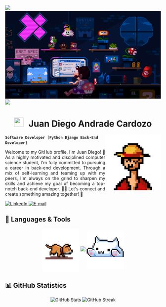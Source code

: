 <img src="https://user-images.githubusercontent.com/73097560/115834477-dbab4500-a447-11eb-908a-139a6edaec5c.gif">
<img src="./assets/mario.gif" alt="banner">
<img src="https://user-images.githubusercontent.com/73097560/115834477-dbab4500-a447-11eb-908a-139a6edaec5c.gif">

<div align="center">
    <h1><img src="https://media.giphy.com/media/iY8CRBdQXODJSCERIr/giphy.gif" width="30" height="30" style="margin-right: 10px;"> Juan Diego Andrade Cardozo</h1>
    <img align="right" width="180px" height="180px" src="./assets/luffy.gif" loop="infinite"/>
</div>

**`Software Developer [Python Django Back-End Developer]`**

<p style='text-align: justify;'>
Welcome to my GitHub profile, I'm Juan Diego! 🌟 As a highly motivated and disciplined computer science student, I'm fully committed to pursuing a career in back-end development. Through a mix of self-learning and teaming up with my peers, I'm always on the grind to sharpen my skills and achieve my goal of becoming a top-notch back-end developer. 👨‍💻 Let's connect and create something amazing together! 🚀
</p>

<p align="left">
    <a href="https://www.linkedin.com/in/juandiegoandrade/">
        <img alt="LinkedIn" title="Mira mi perfil de Linkedin" src="https://skillicons.dev/icons?i=linkedin"/>
    </a>
    <a href="mailto:andradecardozojd@mail.com">
        <img alt="E-mail" title="Contact me via E-mail" src="https://skillicons.dev/icons?i=gmail">
    </a>
</p>

<h2>🌟 Languages & Tools</h2>

<p align="center">
    <img src="./assets/dog.gif" width="120" height="140" loop="infinite" style="vertical-align: middle;"/>
    <img src="https://skillicons.dev/icons?i=python,django,java,html,css,js,flask,fastapi,java,aws,docker,mysql,postgresql,mongodb,linux,git" style="width: 50%; height: auto;"/>
    <img src="./assets/cat.gif" width="120" height="120" loop="infinite" style="vertical-align: middle;"/>
</p>

<h2>📊 GitHub Statistics</h2>

<p align="center">
    <img width="360px" alt="GitHub Stats" height="180px" src="https://awesome-github-stats.azurewebsites.net/user-stats/darkschoise?theme=dark&cardType=github&ring=D4AF37&show_icons=true&preferLogin=true&title=D4AF37">
    <img width="400px" alt="GitHub Streak" height="180px" src="https://streak-stats.demolab.com/?user=darkschoise&theme=great-gatsby&mode=weekly&date_format=M%20j[,%20Y]">
</p>
